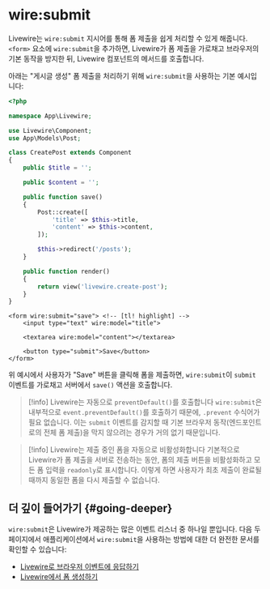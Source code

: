 # wire:submit
Livewire는 `wire:submit` 지시어를 통해 폼 제출을 쉽게 처리할 수 있게 해줍니다. `<form>` 요소에 `wire:submit`을 추가하면, Livewire가 폼 제출을 가로채고 브라우저의 기본 동작을 방지한 뒤, Livewire 컴포넌트의 메서드를 호출합니다.

아래는 "게시글 생성" 폼 제출을 처리하기 위해 `wire:submit`을 사용하는 기본 예시입니다:

```php
<?php

namespace App\Livewire;

use Livewire\Component;
use App\Models\Post;

class CreatePost extends Component
{
    public $title = '';

    public $content = '';

    public function save()
    {
        Post::create([
            'title' => $this->title,
            'content' => $this->content,
        ]);

        $this->redirect('/posts');
    }

    public function render()
    {
        return view('livewire.create-post');
    }
}
```

```blade
<form wire:submit="save"> <!-- [tl! highlight] -->
    <input type="text" wire:model="title">

    <textarea wire:model="content"></textarea>

    <button type="submit">Save</button>
</form>
```

위 예시에서 사용자가 "Save" 버튼을 클릭해 폼을 제출하면, `wire:submit`이 `submit` 이벤트를 가로채고 서버에서 `save()` 액션을 호출합니다.

> [!info] Livewire는 자동으로 `preventDefault()`를 호출합니다
> `wire:submit`은 내부적으로 `event.preventDefault()`를 호출하기 때문에, `.prevent` 수식어가 필요 없습니다. 이는 `submit` 이벤트를 감지할 때 기본 브라우저 동작(엔드포인트로의 전체 폼 제출)을 막지 않으려는 경우가 거의 없기 때문입니다.

> [!info] Livewire는 제출 중인 폼을 자동으로 비활성화합니다
> 기본적으로 Livewire가 폼 제출을 서버로 전송하는 동안, 폼의 제출 버튼을 비활성화하고 모든 폼 입력을 `readonly`로 표시합니다. 이렇게 하면 사용자가 최초 제출이 완료될 때까지 동일한 폼을 다시 제출할 수 없습니다.

## 더 깊이 들어가기 {#going-deeper}

`wire:submit`은 Livewire가 제공하는 많은 이벤트 리스너 중 하나일 뿐입니다. 다음 두 페이지에서 애플리케이션에서 `wire:submit`을 사용하는 방법에 대한 더 완전한 문서를 확인할 수 있습니다:

* [Livewire로 브라우저 이벤트에 응답하기](/livewire/3.x/actions)
* [Livewire에서 폼 생성하기](/livewire/3.x/forms)
